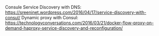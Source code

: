 Consule Service Discovery with DNS:
https://sreeninet.wordpress.com/2016/04/17/service-discovery-with-consul/
Dynamic proxy with Consul:
https://technologyconversations.com/2016/03/21/docker-flow-proxy-on-demand-haproxy-service-discovery-and-reconfiguration/